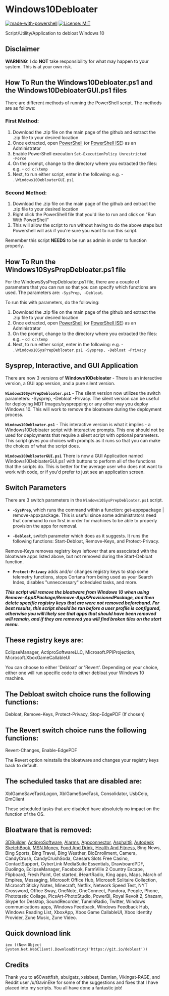 
# Windows10Debloater

[![made-with-powershell](https://img.shields.io/badge/PowerShell-1f425f?logo=Powershell)](https://microsoft.com/PowerShell)
[![License: MIT](https://img.shields.io/badge/License-MIT-yellow.svg)](https://opensource.org/licenses/MIT)

Script/Utility/Application to debloat Windows 10

##  Disclaimer

**WARNING:** I do **NOT** take responsibility for what may happen to your system. This is at your own risk.


## How To Run the Windows10Debloater.ps1 and the Windows10DebloaterGUI.ps1 files

There are different methods of running the PowerShell script. The methods are as follows:


### First Method:

1) Download the .zip file on the main page of the github and extract the .zip file to your desired location
2) Once extracted, open [PowerShell](https://docs.microsoft.com/en-us/powershell/scripting/overview?view=powershell-5.1) (or [PowerShell ISE](https://docs.microsoft.com/en-us/powershell/scripting/windows-powershell/ise/introducing-the-windows-powershell-ise?view=powershell-7)) as an Administrator
3) Enable PowerShell execution
<code>Set-ExecutionPolicy Unrestricted -Force</code>
4) On the prompt, change to the directory where you extracted the files:
  e.g. - `cd c:\temp`
5) Next, to run either script, enter in the following:
  e.g. - `.\Windows10DebloaterGUI.ps1`


### Second Method:

1) Download the .zip file on the main page of the github and extract the .zip file to your desired location
2) Right click the PowerShell file that you'd like to run and click on "Run With PowerShell"
3) This will allow the script to run without having to do the above steps but Powershell will ask if you're sure you want to run this script.

Remember this script **NEEDS** to be run as admin in order to function properly.


## How To Run the Windows10SysPrepDebloater.ps1 file

For the WindowsSysPrepDebloater.ps1 file, there are a couple of parameters that you can run so that you can specify which functions are used. The parameters are:
`-SysPrep, -Debloat`.

To run this with parameters, do the following:

1) Download the .zip file on the main page of the github and extract the .zip file to your desired location
2) Once extracted, open [PowerShell](https://docs.microsoft.com/en-us/powershell/scripting/overview?view=powershell-5.1) (or [PowerShell ISE](https://docs.microsoft.com/en-us/powershell/scripting/windows-powershell/ise/introducing-the-windows-powershell-ise?view=powershell-7)) as an Administrator
3) On the prompt, change to the directory where you extracted the files:
  e.g. - `cd c:\temp`
4) Next, to run either script, enter in the following:
  e.g. - `.\Windows10SysPrepDebloater.ps1 -Sysprep, -Debloat -Privacy`


## Sysprep, Interactive, and GUI Application

There are now 3 versions of **Windows10Debloater** - There is an interactive version, a GUI app version, and a pure silent version.

**`Windows10SysPrepDebloater.ps1`** - The silent version now utilizes the switch parameters: -Sysprep, -Debloat -Privacy. The silent version can be useful for deploying MDT Images/sysprepping or any other way you deploy Windows 10. This will work to remove the bloatware during the deployment process.

**`Windows10Debloater.ps1`** - This interactive version is what it implies - a Windows10Debloater script with interactive prompts. This one should not be used for deployments that require a silent script with optional parameters. This script gives you choices with prompts as it runs so that you can make the choices of what the script does.

**`Windows10DebloaterGUI.ps1`** There is now a GUI Application named Windows10DebloaterGUI.ps1 with buttons to perform all of the functions that the scripts do. This is better for the average user who does not want to work with code, or if you'd prefer to just see an application screen. 


## Switch Parameters

There are 3 switch parameters in the `Windows10SysPrepDebloater.ps1` script.

- **`-SysPrep`**, which runs the command within a function: get-appxpackage | remove-appxpackage. This is useful since some administrators need that command to run first in order for machines to be able to properly provision the apps for removal.

- **`-Debloat`**, switch parameter which does as it suggests. It runs the following functions: Start-Debloat, Remove-Keys, and Protect-Privacy.

Remove-Keys removes registry keys leftover that are associated with the bloatware apps listed above, but not removed during the Start-Debloat function.

- **`Protect-Privacy`** adds and/or changes registry keys to stop some telemetry functions, stops Cortana from being used as your Search Index, disables "unneccessary" scheduled tasks, and more.

***This script will remove the bloatware from Windows 10 when using Remove-AppXPackage/Remove-AppXProvisionedPackage, and then delete specific registry keys that are were not removed beforehand. For best results, this script should be ran before a user profile is configured, otherwise you will likely see that apps that should have been removed will remain, and if they are removed you will find broken tiles on the start menu.***


## These registry keys are:

EclipseManager,
ActiproSoftwareLLC,
Microsoft.PPIProjection,
Microsoft.XboxGameCallableUI

You can choose to either 'Debloat' or 'Revert'. Depending on your choice, either one will run specific code to either debloat your Windows 10 machine.


## The Debloat switch choice runs the following functions:

Debloat,
Remove-Keys,
Protect-Privacy,
Stop-EdgePDF (If chosen)


## The Revert switch choice runs the following functions:

Revert-Changes,
Enable-EdgePDF

The Revert option reinstalls the bloatware and changes your registry keys back to default. 


## The scheduled tasks that are disabled are:

XblGameSaveTaskLogon,
XblGameSaveTask,
Consolidator,
UsbCeip,
DmClient

These scheduled tasks that are disabled have absolutely no impact on the function of the OS.


## Bloatware that is removed:

[3DBuilder](https://www.microsoft.com/en-us/p/3d-builder/9wzdncrfj3t6),
[ActiproSoftware](https://www.microsoft.com/en-us/p/actipro-universal-windows-controls/9wzdncrdlvzp),
[Alarms](https://www.microsoft.com/en-us/p/windows-alarms-clock/9wzdncrfj3pr?activetab=pivot:overviewtab),
[Appconnector](https://www.microsoft.com/en-us/p/connector/9wzdncrdjmlj?activetab=pivot:overviewtab),
[Asphalt8](https://www.microsoft.com/en-us/p/asphalt-8-racing-game-drive-drift-at-real-speed/9wzdncrfj26j?activetab=pivot:overviewtab),
[Autodesk SketchBook](https://www.microsoft.com/en-us/p/autodesk-sketchbook/9nblggh4vzw5),
[MSN Money](https://www.microsoft.com/en-us/p/msn-money/9wzdncrfhv4v?activetab=pivot:overviewtab),
[Food And Drink](https://www.microsoft.com/en-us/p/food-and-drink/9nblggh0jhqg),
[Health And Fitness](https://www.microsoft.com/en-us/p/health-fitness-free/9wzdncrcwcdp),
Bing News,
Bing Sports,
Bing Travel,
Bing Weather,
BioEnrollment,
Camera,
CandyCrush,
CandyCrushSoda,
Caesars Slots Free Casino,
ContactSupport,
CyberLink MediaSuite Essentials,
DrawboardPDF,
Duolingo,
EclipseManager,
Facebook,
FarmVille 2 Country Escape,
Flipboard,
Fresh Paint,
Get started,
iHeartRadio,
King apps,
Maps,
March of Empires,
Messaging,
Microsoft Office Hub,
Microsoft Solitaire Collection,
Microsoft Sticky Notes,
Minecraft,
Netflix,
Network Speed Test,
NYT Crossword,
Office Sway,
OneNote,
OneConnect,
Pandora,
People,
Phone,
Phototastic Collage,
PicsArt-PhotoStudio,
PowerBI,
Royal Revolt 2,
Shazam,
Skype for Desktop,
SoundRecorder,
TuneInRadio,
Twitter,
Windows communications apps,
Windows Feedback,
Windows Feedback Hub,
Windows Reading List,
XboxApp,
Xbox Game CallableUI,
Xbox Identity Provider,
Zune Music,
Zune Video.

## Quick download link

`iex ((New-Object System.Net.WebClient).DownloadString('https://git.io/debloat'))`

## Credits

Thank you to a60wattfish, abulgatz, xsisbest, Damian, Vikingat-RAGE, and Reddit user /u/GavinEke for some of the suggestions and fixes that I have placed into my scripts. You all have done a fantastic job!
